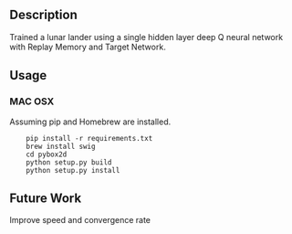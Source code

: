 <h2>Description</h2>
Trained a lunar lander using a single hidden layer deep Q neural network with Replay Memory and Target Network.  

<h2> Usage </h2>
<h3> MAC OSX </h3>
Assuming pip and Homebrew are installed.</br>

<code>    
	pip install -r requirements.txt  
	brew install swig  
	cd pybox2d  
	python setup.py build  
	python setup.py install  
</code>

<h2>Future Work</h2>
Improve speed and convergence rate
